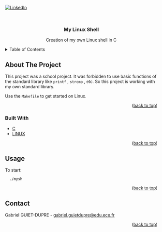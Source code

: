 <div id="top"></div>

[![LinkedIn][linkedin-shield]][linkedin-url]



<!-- PROJECT LOGO -->
<br />
<div align="center">
  <h3 align="center">My Linux Shell</h3>

  <p align="center">
    Creation of my own Linux shell in C
</div>



<!-- TABLE OF CONTENTS -->
<details>
  <summary>Table of Contents</summary>
  <ol>
    <li>
      <a href="#about-the-project">About The Project</a>
      <ul>
        <li><a href="#built-with">Built With</a></li>
      </ul>
    </li>
    <li><a href="#usage">Usage</a></li>
    <li><a href="#contact">Contact</a></li>
  </ol>
</details>



<!-- ABOUT THE PROJECT -->
## About The Project

This project was a school project. It was forbidden to use basic functions of the standard library like `printf` , `strcmp` , etc. So this project is working with my own standard library.

Use the `Makefile` to get started on Linux.

<p align="right">(<a href="#top">back to top</a>)</p>

### Built With


* [C](https://fr.wikipedia.org/wiki/C_(langage))
* [LINUX](https://fr.wikipedia.org/wiki/Linux)

<p align="right">(<a href="#top">back to top</a>)</p>


<!-- USAGE EXAMPLES -->
## Usage

To start:

      ./mysh

<p align="right">(<a href="#top">back to top</a>)</p>


<!-- CONTACT -->
## Contact

Gabriel GUIET-DUPRE - 
gabriel.guietdupre@edu.ece.fr

<p align="right">(<a href="#top">back to top</a>)</p>



<!-- MARKDOWN LINKS & IMAGES -->
<!-- https://www.markdownguide.org/basic-syntax/#reference-style-links -->
[contributors-shield]: https://img.shields.io/github/contributors/Gab404/Best-README-Template.svg?style=for-the-badge
[contributors-url]: https://github.com/Gab404/runner/graphs/contributors
[forks-shield]: https://img.shields.io/github/forks/Gab404/Best-README-Template.svg?style=for-the-badge
[forks-url]: https://github.com/Gab404/runner/network/members
[linkedin-shield]: https://img.shields.io/badge/-LinkedIn-black.svg?style=for-the-badge&logo=linkedin&colorB=555
[linkedin-url]: https://linkedin.com/in/gabriel-guiet-dupre
[product-screenshot]: assets/screenshot.png

